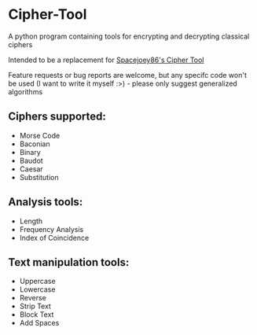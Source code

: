 # Cipher-Tool
A python program containing tools for encrypting and decrypting classical ciphers

Intended to be a replacement for [Spacejoey86's Cipher Tool](https://github.com/spacejoey86/Cipher-tool)

Feature requests or bug reports are welcome, but any specifc code won't be used (I want to write it myself :>) - please only suggest generalized algorithms

## Ciphers supported:
* Morse Code
* Baconian
* Binary
* Baudot
* Caesar
* Substitution
## Analysis tools:
* Length
* Frequency Analysis
* Index of Coincidence
## Text manipulation tools:
* Uppercase
* Lowercase
* Reverse
* Strip Text
* Block Text
* Add Spaces
